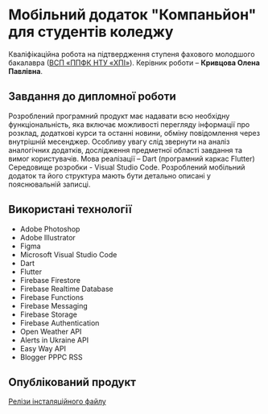 # Мобільний додаток "Компаньйон" для студентів коледжу

Кваліфікаційна робота на підтвердження ступеня фахового молодшого
бакалавра ([ВСП «ППФК НТУ «ХПІ»](http://polytechnic.poltava.ua)). Керівник
роботи – **Кривцова Олена Павлівна**.

## Завдання до дипломної роботи

Розроблений програмний продукт має надавати всю необхідну функціональність, яка включає можливості перегляду інформації про розклад, додаткові курси та останні новини, обміну повідомлення через внутрішній месенджер. Особливу увагу слід звернути на аналіз аналогічних додатків, дослідження предметної області завдання та вимог користувачів. Мова реалізації – Dart (програмний каркас Flutter) Середовище розробки - Visual Studio Code. Розроблений мобільний додаток та його структура мають бути детально описані у пояснювальній записці.

## Використані технології

- Adobe Photoshop
- Adobe Illustrator
- Figma
- Microsoft Visual Studio Code
- Dart
- Flutter
- Firebase Firestore
- Firebase Realtime Database
- Firebase Functions
- Firebase Messaging
- Firebase Storage
- Firebase Authentication
- Open Weather API
- Alerts in Ukraine API
- Easy Way API
- Blogger PPPC RSS

## Опублікований продукт
[Релізи інсталяційного файлу](https://github.com/liubquanti-edu/4-PPPC-Diploma-Work-Companion/releases)
